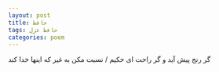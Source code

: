```yaml
---
layout: post
title: حافظ
tags: حافظ غزل
categories: poem
---
```


گر رنج پیش آید و گر راحت ای حکیم / نسبت مکن به غیر که اینها خدا کند